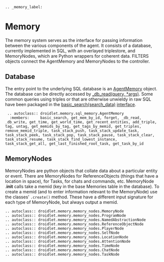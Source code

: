 ```eval_rst
.. _memory_label:
```
# Memory
The memory system serves as the interface for passing information between the various components of the agent.  It consists of a database, currently implemented in SQL, with an overlayed triplestore, and MemoryNodes, which are Python wrappers for coherent data.  FILTERS objects connect the AgentMemory and MemoryNodes to the controller.

## Database #

The entry point to the underlying SQL database is an [AgentMemory](https://github.com/fairinternal/minecraft/blob/master/droidlet/memory/sql_memory.py) object.
The database can be directly accessed by [\_db\_read\(query, \*args\)](https://github.com/fairinternal/minecraft/blob/master/droidlet/memory/sql_memory.py#L719).  Some common queries using triples or that are otherwise unwieldy in raw SQL have been packaged in the [basic\_search\(search_data\)](https://github.com/fairinternal/minecraft/blob/master/droidlet/memory/sql_memory.py#L227) [interface](https://github.com/fairinternal/minecraft/blob/master/droidlet/memory/memory_filters.py#L214).

```eval_rst
 .. autoclass:: droidlet.memory.sql_memory.AgentMemory
  :members:     basic_search, get_mem_by_id, forget, _db_read, _db_write, get_time, get_world_time, get_recent_entities, add_triple, tag, untag, get_memids_by_tag, get_tags_by_memid, get_triples, remove_memid_triple, task_stack_push, task_stack_update_task, task_stack_peek, task_stack_pop, task_stack_pause, task_stack_clear, task_stack_resume, task_stack_find_lowest_instance, task_stack_get_all, get_last_finished_root_task, get_task_by_id
```

## MemoryNodes #
MemoryNodes are python objects that collate data about a particular entity or event.  There are MemoryNodes for ReferenceObjects (things that have a location in space), for Tasks, for chats and commands, etc.  MemoryNode .__init__ calls take a memid (key in the base Memories table in the database).  To create a memid (and to enter information relevant to the MemoryNode)  use the classes' `.create()` method.  These have a different input signature for each type of MemoryNode, but always output a memid.


```eval_rst
.. autoclass:: droidlet.memory.memory_nodes.MemoryNode
.. autoclass:: droidlet.memory.memory_nodes.ProgramNode
.. autoclass:: droidlet.memory.memory_nodes.NamedAbstractionNode
.. autoclass:: droidlet.memory.memory_nodes.ReferenceObjectNode
.. autoclass:: droidlet.memory.memory_nodes.PlayerNode
.. autoclass:: droidlet.memory.memory_nodes.SelfNode
.. autoclass:: droidlet.memory.memory_nodes.LocationNode
.. autoclass:: droidlet.memory.memory_nodes.AttentionNode
.. autoclass:: droidlet.memory.memory_nodes.TimeNode
.. autoclass:: droidlet.memory.memory_nodes.ChatNode
.. autoclass:: droidlet.memory.memory_nodes.TaskNode
```
